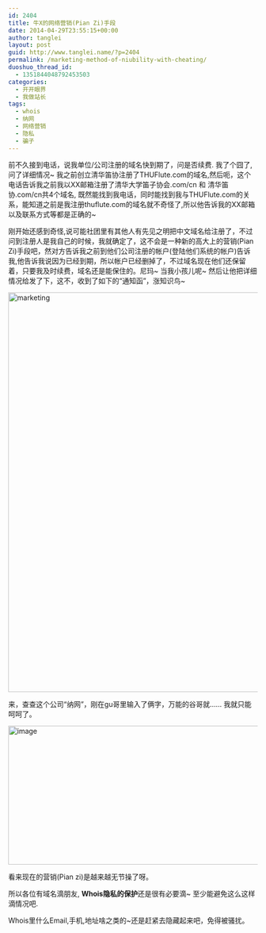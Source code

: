 ```yaml
---
id: 2404
title: 牛X的网络营销(Pian Zi)手段
date: 2014-04-29T23:55:15+00:00
author: tanglei
layout: post
guid: http://www.tanglei.name/?p=2404
permalink: /marketing-method-of-niubility-with-cheating/
duoshuo_thread_id:
  - 1351844048792453503
categories:
  - 开开眼界
  - 我做站长
tags:
  - whois
  - 纳网
  - 网络营销
  - 隐私
  - 骗子
---
```

前不久接到电话，说我单位/公司注册的域名快到期了，问是否续费. 我了个囧了,问了详细情况~ 我之前创立清华笛协注册了THUFlute.com的域名,然后呃，这个电话告诉我之前我以XX邮箱注册了清华大学笛子协会.com/cn 和 清华笛协.com/cn共4个域名, 既然能找到我电话，同时能找到我与THUFlute.com的关系，能知道之前是我注册thuflute.com的域名就不奇怪了,所以他告诉我的XX邮箱以及联系方式等都是正确的~

刚开始还感到奇怪,说可能社团里有其他人有先见之明把中文域名给注册了，不过问到注册人是我自己的时候，我就确定了，这不会是一种新的高大上的营销(Pian Zi)手段吧，然对方告诉我之前到他们公司注册的帐户(登陆他们系统的帐户)告诉我,他告诉我说因为已经到期，所以帐户已经删掉了，不过域名现在他们还保留着，只要我及时续费，域名还是能保住的。尼玛~ 当我小孩儿呢~ 然后让他把详细情况给发了下，这不，收到了如下的“通知函”，涨知识鸟~

[<img style="background-image: none; padding-top: 0px; padding-left: 0px; display: inline; padding-right: 0px; border: 0px;" title="marketing" src="http://www.tanglei.name/wp-content/uploads/2014/04/marketing_thumb1.png" alt="marketing" width="665" height="806" border="0" />](http://www.tanglei.name/wp-content/uploads/2014/04/marketing1.png)

来，查查这个公司“纳网”，刚在gu哥里输入了俩字，万能的谷哥就…… 我就只能呵呵了。

[<img style="background-image: none; padding-top: 0px; padding-left: 0px; display: inline; padding-right: 0px; border: 0px;" title="image" src="http://www.tanglei.name/wp-content/uploads/2014/04/image_thumb4.png" alt="image" width="514" height="280" border="0" />](http://www.tanglei.name/wp-content/uploads/2014/04/image4.png)

看来现在的营销(Pian zi)是越来越无节操了呀。

所以各位有域名滴朋友, **Whois隐私的保护**还是很有必要滴~ 至少能避免这么这样滴情况吧.

Whois里什么Email,手机,地址啥之类的~还是赶紧去隐藏起来吧，免得被骚扰。